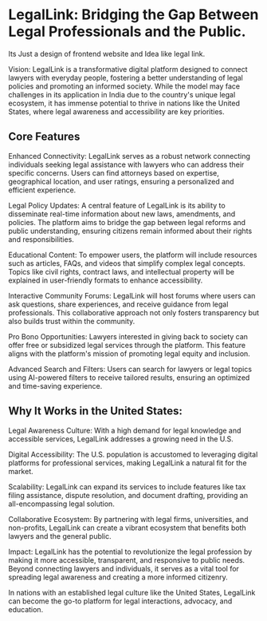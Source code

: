 # LegalLink: Bridging the Gap Between Legal Professionals and the Public.

Its Just a design of frontend website and Idea like legal link.

Vision: LegalLink is a transformative digital platform designed to connect lawyers with everyday people, fostering a better understanding of legal policies and promoting an informed society. While the model may face challenges in its application in India due to the country's unique legal ecosystem, it has immense potential to thrive in nations like the United States, where legal awareness and accessibility are key priorities.

## Core Features

Enhanced Connectivity: LegalLink serves as a robust network connecting individuals seeking legal assistance with lawyers who can address their specific concerns. Users can find attorneys based on expertise, geographical location, and user ratings, ensuring a personalized and efficient experience.

Legal Policy Updates: A central feature of LegalLink is its ability to disseminate real-time information about new laws, amendments, and policies. The platform aims to bridge the gap between legal reforms and public understanding, ensuring citizens remain informed about their rights and responsibilities.

Educational Content: To empower users, the platform will include resources such as articles, FAQs, and videos that simplify complex legal concepts. Topics like civil rights, contract laws, and intellectual property will be explained in user-friendly formats to enhance accessibility.

Interactive Community Forums: LegalLink will host forums where users can ask questions, share experiences, and receive guidance from legal professionals. This collaborative approach not only fosters transparency but also builds trust within the community.

Pro Bono Opportunities: Lawyers interested in giving back to society can offer free or subsidized legal services through the platform. This feature aligns with the platform's mission of promoting legal equity and inclusion.

Advanced Search and Filters: Users can search for lawyers or legal topics using AI-powered filters to receive tailored results, ensuring an optimized and time-saving experience.

## Why It Works in the United States:

Legal Awareness Culture: With a high demand for legal knowledge and accessible services, LegalLink addresses a growing need in the U.S.

Digital Accessibility: The U.S. population is accustomed to leveraging digital platforms for professional services, making LegalLink a natural fit for the market.

Scalability: LegalLink can expand its services to include features like tax filing assistance, dispute resolution, and document drafting, providing an all-encompassing legal solution.

Collaborative Ecosystem: By partnering with legal firms, universities, and non-profits, LegalLink can create a vibrant ecosystem that benefits both lawyers and the general public.

Impact: LegalLink has the potential to revolutionize the legal profession by making it more accessible, transparent, and responsive to public needs. Beyond connecting lawyers and individuals, it serves as a vital tool for spreading legal awareness and creating a more informed citizenry.

In nations with an established legal culture like the United States, LegalLink can become the go-to platform for legal interactions, advocacy, and education.
